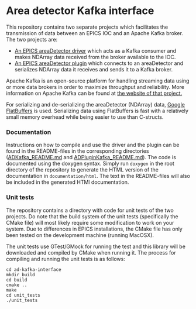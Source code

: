# Area detector Kafka interface

This repository contains two separate projects which facilitates the transmission of data between an EPICS IOC and an Apache Kafka broker. The two projects are:

* [An EPICS areaDetector driver](ADKafka_README.md) which acts as a Kafka consumer and makes NDArray data received from the broker available to the IOC.
* [An EPICS areaDetector plugin](ADPluginKafka_README.md) which connects to an areaDetector and serializes NDArray data it receives and sends it to a Kafka broker.

Apache Kafka is an open-source platform for handling streaming data using or more data brokers in order to maximize throughput and reliability. More information on Apache Kafka can be found at [the website of that project.](https://kafka.apache.org/intro)

For serializing and de-serializing the areaDetector (NDArray) data, [Google FlatBuffers](https://github.com/google/flatbuffers) is used. Serializing data using FlatBuffers is fast with a relatively small memory overhead while being easier to use than C-structs.

### Documentation
Instructions on how to compile and use the driver and the plugin can be found in the README-files in the corresponding directories ([ADKafka_README.md](ADKafka/ADKafka_README.md) and [ADPluginKafka_README.md](ADPluginKafka/ADPluginKafka_README.md)). The code is documented using the doxygen syntax. Simply run `doxygen` in the root directory of the repository to generate the HTML version of the documentation in `documentation/html`. The text in the README-files will also be included in the generated HTMl documentation.

### Unit tests
The repository contains a directory with code for unit tests of the two projects. Do note that the build system of the unit tests (specifically the CMake file) will most likely require some modification to work on your system. Due to differences in EPICS installations, the CMake file has only been tested on the development machine (running MacOSX).

The unit tests use GTest/GMock for running the test and this library will be downloaded and compiled by CMake when running it. The process for compiling and running the unit tests is as follows:

```
cd ad-kafka-interface
mkdir build
cd build
cmake ..
make
cd unit_tests
./unit_tests
```

